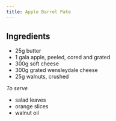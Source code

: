 ```yaml
---
title: Apple Barrel Pate
---
```


## Ingredients

-   25g butter
-   1 gala apple, peeled, cored and grated
-   300g soft cheese
-   300g grated wensleydale cheese
-   25g walnuts, crushed

*To serve*

-   salad leaves
-   orange slices
-   walnut oil
